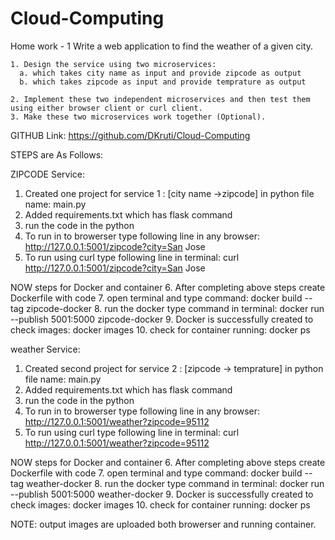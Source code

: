 # Cloud-Computing 
Home work - 1 Write a web application to find the weather of a given city. 

    1. Design the service using two microservices: 
      a. which takes city name as input and provide zipcode as output
      b. which takes zipcode as input and provide temprature as output

    2. Implement these two independent microservices and then test them using either browser client or curl client.
    3. Make these two microservices work together (Optional).

GITHUB Link: https://github.com/DKruti/Cloud-Computing

STEPS are As Follows:

ZIPCODE Service:
1. Created one project for service 1 : [city name ->zipcode] in python file name: main.py
2. Added requirements.txt which has flask command
3. run the code in the python
4. To run in to browerser type following line in any browser:
   http://127.0.0.1:5001/zipcode?city=San Jose
5. To run using curl type following line in terminal:
   curl http://127.0.0.1:5001/zipcode?city=San Jose
 
NOW steps for Docker and container
6. After completing above steps create Dockerfile with code
7. open terminal and type command: docker build --tag zipcode-docker
8. run the docker type command in terminal: docker run --publish 5001:5000 zipcode-docker
9. Docker is successfully created to check images: docker images
10. check for container running: docker ps
   
weather Service:
1. Created second project for service 2 : [zipcode -> temprature] in python file name: main.py
2. Added requirements.txt which has flask command
3. run the code in the python
4. To run in to browerser type following line in any browser:
   http://127.0.0.1:5001/weather?zipcode=95112
5. To run using curl type following line in terminal:
   curl http://127.0.0.1:5001/weather?zipcode=95112

NOW steps for Docker and container
6. After completing above steps create Dockerfile with code
7. open terminal and type command: docker build --tag weather-docker
8. run the docker type command in terminal: docker run --publish 5001:5000 weather-docker
9. Docker is successfully created to check images: docker images
10. check for container running: docker ps

NOTE: output images are uploaded both browerser and running container.
